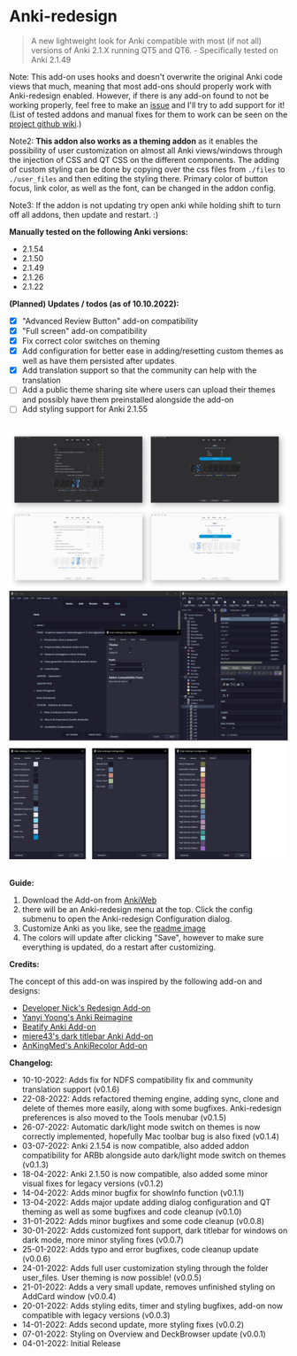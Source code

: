 # Anki-redesign

> A new lightweight look for Anki compatible with most (if not all) versions of Anki 2.1.X running QT5 and QT6. - Specifically tested on Anki 2.1.49

Note: This add-on uses hooks and doesn't overwrite the original Anki code views that much, meaning that most add-ons should properly work with Anki-redesign enabled. However, if there is any add-on found to not be working properly, feel free to make an [issue](https://github.com/Shirajuki/anki-redesign/issues) and I'll try to add support for it!
(List of tested addons and manual fixes for them to work can be seen on the [project github wiki](https://github.com/Shirajuki/anki-redesign/wiki/Compatible-Add-ons-for-Anki-2.1).)

Note2: <b>This addon also works as a theming addon</b> as it enables the possibility of user customization on almost all Anki views/windows through the injection of CSS and QT CSS on the different components. The adding of custom styling can be done by copying over the css files from `./files` to `./user_files` and then editing the styling there. Primary color of button focus, link color, as well as the font, can be changed in the addon config.

Note3: If the addon is not updating try open anki while holding shift to turn off all addons, then update and restart. :)

**Manually tested on the following Anki versions:**

- 2.1.54
- 2.1.50
- 2.1.49
- 2.1.26
- 2.1.22

**(Planned) Updates / todos (as of 10.10.2022):**

- [x] "Advanced Review Button" add-on compatibility
- [x] "Full screen" add-on compatibility
- [x] Fix correct color switches on theming
- [x] Add configuration for better ease in adding/resetting custom themes as well as have them persisted after updates
- [x] Add translation support so that the community can help with the translation
- [ ] Add a public theme sharing site where users can upload their themes and possibly have them preinstalled alongside the add-on
- [ ] Add styling support for Anki 2.1.55

<br/>
<div><img src="./screenshots/ui-half.png"></div>
<div><img src="./screenshots/dialog.png"></div>
<br/>

**Guide:**

1. Download the Add-on from [AnkiWeb](https://ankiweb.net/shared/info/308574457)
2. there will be an Anki-redesign menu at the top. Click the config submenu to open the Anki-redesign Configuration dialog.
3. Customize Anki as you like, see the [readme image](https://raw.githubusercontent.com/Shirajuki/anki-redesign/main/screenshots/guide.png)
4. The colors will update after clicking "Save", however to make sure everything is updated, do a restart after customizing.

**Credits:**

The concept of this add-on was inspired by the following add-on and designs:

- [Developer Nick's Redesign Add-on](https://github.com/nickdvlpr/Redesign)
- [Yanyi Yoong's Anki Reimagine](https://www.behance.net/gallery/50253077/Anki-Reimagine)
- [Beatify Anki Add-on](https://github.com/ShoroukAziz/Beautify-Anki)
- [miere43's dark titlebar Anki Add-on](https://github.com/miere43/anki-dark-titlebar)
- [AnKingMed's AnkiRecolor Add-on](https://github.com/AnKingMed/AnkiRecolor)

**Changelog:**

- 10-10-2022: Adds fix for NDFS compatibility fix and community translation support (v0.1.6)
- 22-08-2022: Adds refactored theming engine, adding sync, clone and delete of themes more easily, along with some bugfixes. Anki-redesign preferences is also moved to the Tools menubar (v0.1.5)
- 26-07-2022: Automatic dark/light mode switch on themes is now correctly implemented, hopefully Mac toolbar bug is also fixed (v0.1.4)
- 03-07-2022: Anki 2.1.54 is now compatible, also added addon compatibility for ARBb alongside auto dark/light mode switch on themes (v0.1.3)
- 18-04-2022: Anki 2.1.50 is now compatible, also added some minor visual fixes for legacy versions (v0.1.2)
- 14-04-2022: Adds minor bugfix for showInfo function (v0.1.1)
- 13-04-2022: Adds major update adding dialog configuration and QT theming as well as some bugfixes and code cleanup (v0.1.0)
- 31-01-2022: Adds minor bugfixes and some code cleanup (v0.0.8)
- 30-01-2022: Adds customized font support, dark titlebar for windows on dark mode, more minor styling fixes (v0.0.7)
- 25-01-2022: Adds typo and error bugfixes, code cleanup update (v0.0.6)
- 24-01-2022: Adds full user customization styling through the folder user_files. User theming is now possible! (v0.0.5)
- 21-01-2022: Adds a very small update, removes unfinished styling on AddCard window (v0.0.4)
- 20-01-2022: Adds styling edits, timer and styling bugfixes, add-on now compatible with legacy versions (v0.0.3)
- 14-01-2022: Adds second update, more styling fixes (v0.0.2)
- 07-01-2022: Styling on Overview and DeckBrowser update (v0.0.1)
- 04-01-2022: Initial Release
